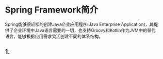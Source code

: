 # Spring Framework简介

Spring能够很轻松的创建Java企业应用程序(Java Enterprise Application)，其提供了企业环境中Java语言需要的一切，也支持Groovy和Kotlin作为JVM中的替代语言，能够根据应用需求灵活创建不同的体系结构。

## 1.